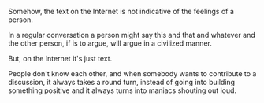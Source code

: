 Somehow, the text on the Internet is not indicative of the feelings of a person. 

In a regular conversation a person might say this and that and whatever and the other person, if is to argue, will argue in a civilized manner.

But, on the Internet it's just text. 

People don't know each other, and when somebody wants to contribute to a discussion, it always takes a round turn, instead of going into building something positive and it always turns into maniacs shouting out loud.

